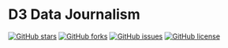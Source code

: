 # D3 Data Journalism
<a href="https://github.com/msfa12th/D3-challenge/stargazers"><img alt="GitHub stars" src="https://img.shields.io/github/stars/msfa12th/D3-challenge?color=blue"></a>
<a href="https://github.com/msfa12th/D3-challenge/network"><img alt="GitHub forks" src="https://img.shields.io/github/forks/msfa12th/D3-challenge?color=pink"></a>
<a href="https://github.com/msfa12th/D3-challenge/issues"><img alt="GitHub issues" src="https://img.shields.io/github/issues/msfa12th/D3-challenge"></a>
<a href="https://github.com/msfa12th/D3-challenge"><img alt="GitHub license" src="https://img.shields.io/github/license/msfa12th/D3-challenge?color=purple"></a>
